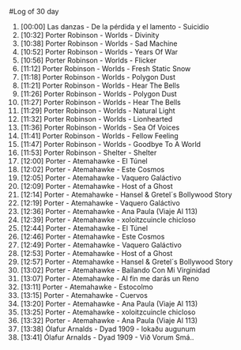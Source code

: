 #Log of 30 day

1. [00:00] Las danzas - De la pérdida y el lamento - Suicidio
1. [10:32] Porter Robinson - Worlds - Divinity
1. [10:38] Porter Robinson - Worlds - Sad Machine
1. [10:52] Porter Robinson - Worlds - Years Of War
1. [10:56] Porter Robinson - Worlds - Flicker
1. [11:12] Porter Robinson - Worlds - Fresh Static Snow
1. [11:18] Porter Robinson - Worlds - Polygon Dust
1. [11:21] Porter Robinson - Worlds - Hear The Bells
1. [11:26] Porter Robinson - Worlds - Polygon Dust
1. [11:27] Porter Robinson - Worlds - Hear The Bells
1. [11:29] Porter Robinson - Worlds - Natural Light
1. [11:32] Porter Robinson - Worlds - Lionhearted
1. [11:36] Porter Robinson - Worlds - Sea Of Voices
1. [11:41] Porter Robinson - Worlds - Fellow Feeling
1. [11:47] Porter Robinson - Worlds - Goodbye To A World
1. [11:53] Porter Robinson - Shelter - Shelter
1. [12:00] Porter - Atemahawke - El Túnel
1. [12:02] Porter - Atemahawke - Este Cosmos
1. [12:05] Porter - Atemahawke - Vaquero Galáctivo
1. [12:09] Porter - Atemahawke - Host of a Ghost
1. [12:14] Porter - Atemahawke - Hansel & Gretel´s Bollywood Story
1. [12:19] Porter - Atemahawke - Vaquero Galáctivo
1. [12:36] Porter - Atemahawke - Ana Paula (Viaje Al 113)
1. [12:39] Porter - Atemahawke - xoloitzcuincle chicloso
1. [12:44] Porter - Atemahawke - El Túnel
1. [12:46] Porter - Atemahawke - Este Cosmos
1. [12:49] Porter - Atemahawke - Vaquero Galáctivo
1. [12:53] Porter - Atemahawke - Host of a Ghost
1. [12:57] Porter - Atemahawke - Hansel & Gretel´s Bollywood Story
1. [13:02] Porter - Atemahawke - Bailando Con Mi Virginidad
1. [13:07] Porter - Atemahawke - Al fin me darás un Reno
1. [13:11] Porter - Atemahawke - Estocolmo
1. [13:15] Porter - Atemahawke - Cuervos
1. [13:20] Porter - Atemahawke - Ana Paula (Viaje Al 113)
1. [13:25] Porter - Atemahawke - xoloitzcuincle chicloso
1. [13:32] Porter - Atemahawke - Ana Paula (Viaje Al 113)
1. [13:38] Ólafur Arnalds - Dyad 1909 - lokaðu augunum
1. [13:41] Ólafur Arnalds - Dyad 1909 - Við Vorum Smá..
